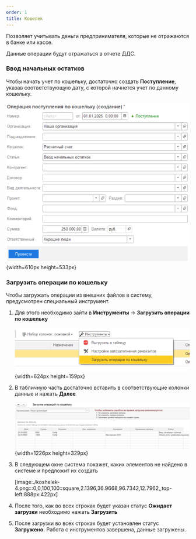 ```yaml
---
order: 1
title: Кошелек
---
```


Позволяет учитывать деньги предпринимателя, которые не отражаются в банке или кассе.

Данные операции будут отражаться в отчете ДДС.

### Ввод начальных остатков

Чтобы начать учет по кошельку, достаточно создать **Поступление**, указав соответствующую дату, с которой начнется учет по данному кошельку.

![](./koshelek.png){width=610px height=533px}



### Загрузить операции по кошельку

Чтобы загружать операции из внешних файлов в систему, предусмотрен специальный инструмент.

1. Для этого необходимо зайти в **Инструменты** -> **Загрузить операции по кошельку**

   ![](./koshelek-2.png){width=624px height=159px}

2. В табличную часть достаточно вставить в соответствующие колонки данные и нажать **Далее**

   ![](./koshelek-3.png){width=1226px height=329px}

3. В следующем окне система покажет, каких элементов не найдено в системе и предложит их создать

   [image:./koshelek-4.png:::0,0,100,100::square,2.1396,36.9668,96.7342,12.7962,,top-left:888px:422px]

4. После того, как во всех строках будет указан статус **Ожидает загрузки** необходимо нажать **Загрузить**

5. После загрузки во всех строках будет установлен статус **Загружено.** Работа с инструментов завершена, данные загружены.


